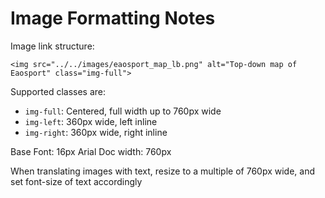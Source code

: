 # Image Formatting Notes

Image link structure:

`<img src="../../images/eaosport_map_lb.png" alt="Top-down map of Eaosport" class="img-full">`

Supported classes are:

 - `img-full`: Centered, full width up to 760px wide
 - `img-left`: 360px wide, left inline
 - `img-right`: 360px wide, right inline

Base Font: 16px Arial
Doc width: 760px

When translating images with text, resize to a multiple of 760px wide, and set font-size of text accordingly